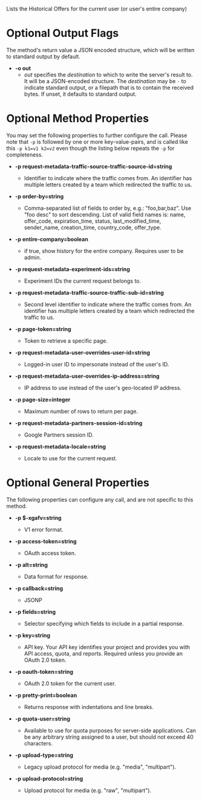 Lists the Historical Offers for the current user (or user&#39;s entire company)

# Optional Output Flags

The method's return value a JSON encoded structure, which will be written to standard output by default.

* **-o out**
    - *out* specifies the *destination* to which to write the server's result to.
      It will be a JSON-encoded structure.
      The *destination* may be `-` to indicate standard output, or a filepath that is to contain the received bytes.
      If unset, it defaults to standard output.
# Optional Method Properties

You may set the following properties to further configure the call. Please note that `-p` is followed by one 
or more key-value-pairs, and is called like this `-p k1=v1 k2=v2` even though the listing below repeats the
`-p` for completeness.

* **-p request-metadata-traffic-source-traffic-source-id=string**
    - Identifier to indicate where the traffic comes from.
        An identifier has multiple letters created by a team which redirected the
        traffic to us.

* **-p order-by=string**
    - Comma-separated list of fields to order by, e.g.: &#34;foo,bar,baz&#34;.
        Use &#34;foo desc&#34; to sort descending.
        List of valid field names is: name, offer_code, expiration_time, status,
            last_modified_time, sender_name, creation_time, country_code,
            offer_type.

* **-p entire-company=boolean**
    - if true, show history for the entire company.  Requires user to be admin.

* **-p request-metadata-experiment-ids=string**
    - Experiment IDs the current request belongs to.

* **-p request-metadata-traffic-source-traffic-sub-id=string**
    - Second level identifier to indicate where the traffic comes from.
        An identifier has multiple letters created by a team which redirected the
        traffic to us.

* **-p page-token=string**
    - Token to retrieve a specific page.

* **-p request-metadata-user-overrides-user-id=string**
    - Logged-in user ID to impersonate instead of the user&#39;s ID.

* **-p request-metadata-user-overrides-ip-address=string**
    - IP address to use instead of the user&#39;s geo-located IP address.

* **-p page-size=integer**
    - Maximum number of rows to return per page.

* **-p request-metadata-partners-session-id=string**
    - Google Partners session ID.

* **-p request-metadata-locale=string**
    - Locale to use for the current request.

# Optional General Properties

The following properties can configure any call, and are not specific to this method.

* **-p $-xgafv=string**
    - V1 error format.

* **-p access-token=string**
    - OAuth access token.

* **-p alt=string**
    - Data format for response.

* **-p callback=string**
    - JSONP

* **-p fields=string**
    - Selector specifying which fields to include in a partial response.

* **-p key=string**
    - API key. Your API key identifies your project and provides you with API access, quota, and reports. Required unless you provide an OAuth 2.0 token.

* **-p oauth-token=string**
    - OAuth 2.0 token for the current user.

* **-p pretty-print=boolean**
    - Returns response with indentations and line breaks.

* **-p quota-user=string**
    - Available to use for quota purposes for server-side applications. Can be any arbitrary string assigned to a user, but should not exceed 40 characters.

* **-p upload-type=string**
    - Legacy upload protocol for media (e.g. &#34;media&#34;, &#34;multipart&#34;).

* **-p upload-protocol=string**
    - Upload protocol for media (e.g. &#34;raw&#34;, &#34;multipart&#34;).
